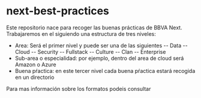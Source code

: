 # next-best-practices

Este repositorio nace para recoger las buenas prácticas de BBVA Next.
Trabajaremos en el siguiendo una estructura de tres niveles:
- Area: Será el primer nivel y puede ser una de las siguientes
-- Data
-- Cloud
-- Security
-- Fullstack
-- Culture
-- Clan
-- Enterprise
- Sub-area o especialidad: por ejemplo, dentro del area de cloud será Amazon o Azure
- Buena pŕactica: en este tercer nivel cada buena pŕactica estará recogida en un directorio

Para mas información sobre los formatos podeis consultar [](../enterprise/tech/framework-best-practices/Readme.md)

